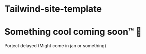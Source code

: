 # Tailwind-site-template
# Something cool coming soon:tm: 🥳

Porject delayed (Might come in jan or something) 
